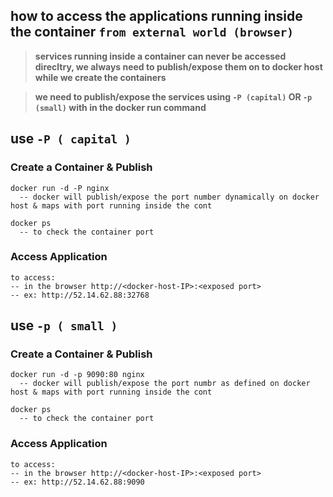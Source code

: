 ## how to access the applications running inside the container `from external world (browser)`
	
> **services running inside a container can never be accessed direcltry, we always need to publish/expose them on to docker host while we create the containers** 
	
> **we need to publish/expose the services using `-P (capital)` OR `-p (small)` with in the docker run command** 
	
## use `-P ( capital )` 

### Create a Container & Publish 
```	
docker run -d -P nginx 
  -- docker will publish/expose the port number dynamically on docker host & maps with port running inside the cont

docker ps 
  -- to check the container port 
```
### Access Application
```
to access: 
-- in the browser http://<docker-host-IP>:<exposed port>  
-- ex: http://52.14.62.88:32768
```	

## use `-p ( small )` 

### Create a Container & Publish 
```	
docker run -d -p 9090:80 nginx 
  -- docker will publish/expose the port numbr as defined on docker host & maps with port running inside the cont

docker ps 
  -- to check the container port 
```
### Access Application
```
to access: 
-- in the browser http://<docker-host-IP>:<exposed port>  
-- ex: http://52.14.62.88:9090
```

